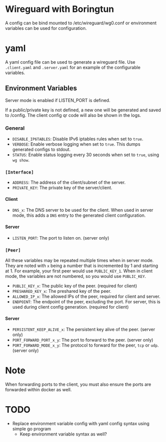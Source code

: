 # Wireguard with Boringtun

A config can be bind mounted to /etc/wireguard/wg0.conf or
environment variables can be used for configuration.

# yaml

A yaml config file can be used to generate a wireguard file. Use `.client.yaml` and `.server.yaml`
for an example of the configurable variables.

## Environment Variables

Server mode is enabled if LISTEN_PORT is defined.

If a public/private key is not defined, a new one will be generated and saved to /config.
The client config qr code will also be shown in the logs.

### General
- `DISABLE_IP6TABLES`: Disable IPv6 iptables rules when set to `true`.
- `VERBOSE`: Enable verbose logging when set to `true`. This dumps generated configs to stdout.
- `STATUS`: Enable status logging every 30 seconds when set to `true`, using `wg show`.

### `[Interface]`
- `ADDRESS`: The address of the client/subnet of the server.
- `PRIVATE_KEY`: The private key of the server/client.

#### Client
- `DNS_x`: The DNS server to be used for the client.
When used in server mode, this adds a `DNS` entry to the generated client configuration.

#### Server
- `LISTEN_PORT`: The port to listen on. (server only)

### `[Peer]`
All these variables may be repeated multiple times when in server mode. They are noted
with `x` being a number that is incremented by 1 and starting at 1.
For example, your first peer would use `PUBLIC_KEY_1`. When in client mode, the
variables are not numbered, so you would use `PUBLIC_KEY`.

- `PUBLIC_KEY_x`: The public key of the peer. (required for client)
- `PRESHARED_KEY_x`: The preshared key of the peer.
- `ALLOWED_IP_x`: The allowed IPs of the peer, required for client and server.
- `ENDPOINT`: The endpoint of the peer, excluding the port.
For server, this is used during client config generation. (required for client)

#### Server
- `PERSISTENT_KEEP_ALIVE_x`: The persistent key alive of the peer. (server only)
- `PORT_FORWARD_PORT_x_y`: The port to forward to the peer. (server only)
- `PORT_FORWARD_MODE_x_y`: The protocol to forward for the peer, `tcp` or `udp`. (server only)


# Note

When forwarding ports to the client, you must also ensure the ports are forwarded within docker as well.

# TODO

- Replace environment variable config with yaml config syntax using simple go program
  - Keep environment variable syntax as well?
